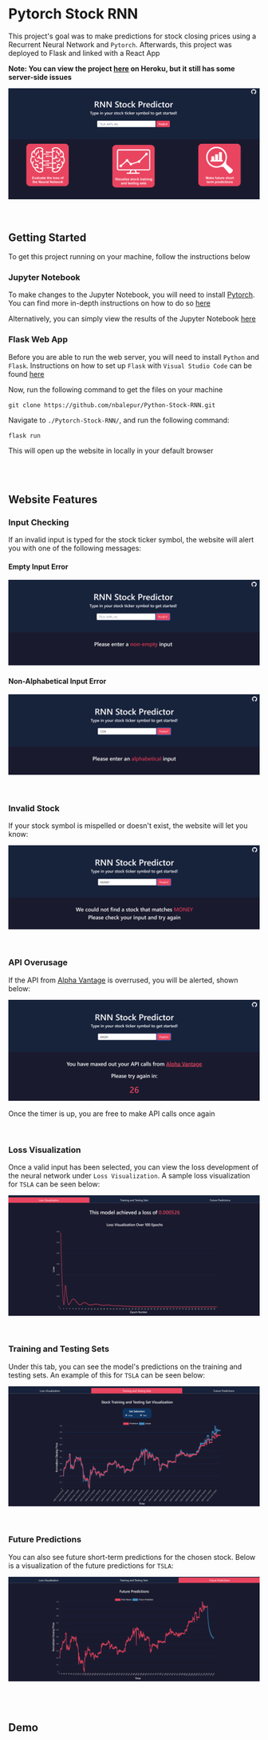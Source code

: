 # Pytorch Stock RNN

This project's goal was to make predictions for stock closing prices using a Recurrent Neural Network and `Pytorch`. Afterwards, this project was deployed to Flask and linked with a React App

**Note: You can view the project [here](https://rnn-stock-predictor.herokuapp.com) on Heroku, but it still has some server-side issues**

![thumbnail](./demo/thumbnail.PNG)

<br />

## Getting Started

To get this project running on your machine, follow the instructions below

### Jupyter Notebook

To make changes to the Jupyter Notebook, you will need to install [Pytorch](https://pytorch.org). You can find more in-depth instructions on how to do so [here](https://deeplizard.com/learn/video/UWlFM0R_x6I)

Alternatively, you can simply view the results of the Jupyter Notebook [here](https://jovian.ai/nishantbalepur/stock-predictions)

### Flask Web App

Before you are able to run the web server, you will need to install `Python` and `Flask`. Instructions on how to set up `Flask` with `Visual Studio Code` can be found [here](https://code.visualstudio.com/docs/python/tutorial-flask)

Now, run the following command to get the files on your machine

```
git clone https://github.com/nbalepur/Python-Stock-RNN.git
```

Navigate to `./Pytorch-Stock-RNN/`, and run the following command:

```
flask run
```

This will open up the website in locally in your default browser

<br />
<br />

## Website Features

### Input Checking

If an invalid input is typed for the stock ticker symbol, the website will alert you with one of the following messages:

#### Empty Input Error

![empty](./demo/nonempty.PNG)

#### Non-Alphabetical Input Error

![nonalpha](./demo/alphabetical.PNG)

<br />

### Invalid Stock

If your stock symbol is mispelled or doesn't exist, the website will let you know:

![invalid stock](./demo/invalidstock.PNG)

<br />

### API Overusage

If the API from [Alpha Vantage](https://www.alphavantage.co) is overrused, you will be alerted, shown below:

![alpha vantage](./demo/alphavantage.PNG)

Once the timer is up, you are free to make API calls once again

<br />

### Loss Visualization

Once a valid input has been selected, you can view the loss development of the neural network under `Loss Visualization`. A sample loss visualization for `TSLA` can be seen below:

![loss](./demo/loss.PNG)

<br />

### Training and Testing Sets

Under this tab, you can see the model's predictions on the training and testing sets. An example of this for `TSLA` can be seen below:

![traintest](./demo/traintest.PNG)

<br />

### Future Predictions

You can also see future short-term predictions for the chosen stock. Below is a visualization of the future predictions for `TSLA`:

![future](./demo/future.PNG)

<br />
<br />

## Demo
